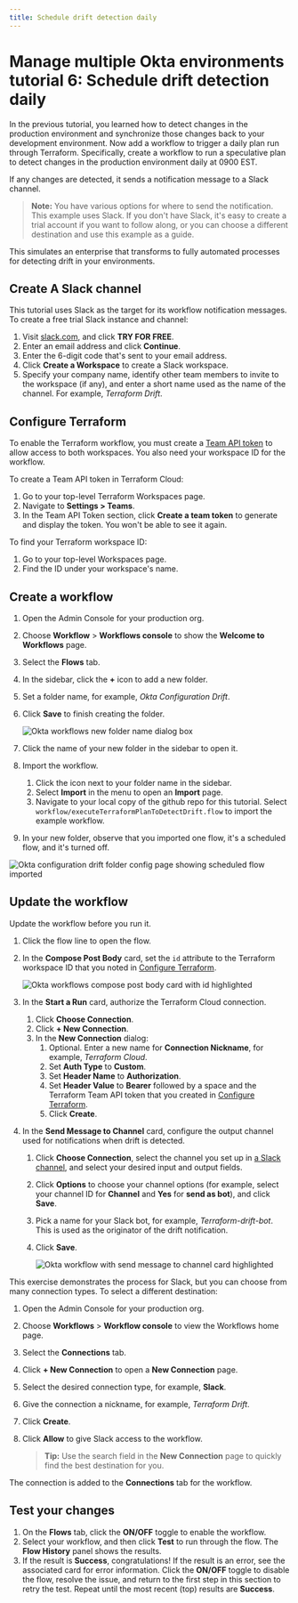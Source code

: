 ```yaml
---
title: Schedule drift detection daily
---
```


# Manage multiple Okta environments tutorial 6: Schedule drift detection daily

In the previous tutorial, you learned how to detect changes in the production environment and synchronize those changes back to your development environment. Now add a workflow to trigger a daily plan run through Terraform. Specifically, create a workflow to run a speculative plan to detect changes in the production environment daily at 0900 EST.

If any changes are detected, it sends a notification message to a Slack channel.

> **Note:** You have various options for where to send the notification. This example uses Slack. If you don't have Slack, it's easy to create a trial account if you want to follow along, or you can choose a different destination and use this example as a guide.

This simulates an enterprise that transforms to fully automated processes for detecting drift in your environments.

## Create A Slack channel

This tutorial uses Slack as the target for its workflow notification messages. To create a free trial Slack instance and channel:

1. Visit [slack.com](https://slack.com), and click **TRY FOR FREE**.
2. Enter an email address and click **Continue**.
3. Enter the 6-digit code that's sent to your email address.
4. Click **Create a Workspace** to create a Slack workspace.
5. Specify your company name, identify other team members to invite to the workspace (if any), and enter a short name used as the name of the channel. For example, _Terraform Drift_.

## Configure Terraform

To enable the Terraform workflow, you must create a [Team API token](https://developer.hashicorp.com/terraform/cloud-docs/users-teams-organizations/api-tokens#team-api-tokens) to allow access to both workspaces. You also need your workspace ID for the workflow.

To create a Team API token in Terraform Cloud:

1. Go to your top-level Terraform Workspaces page.
1. Navigate to **Settings > Teams**.
1. In the Team API Token section, click **Create a team token** to generate and display the token. You won't be able to see it again.

To find your Terraform workspace ID:

1. Go to your top-level Workspaces page.
1. Find the ID under your workspace's name.

## Create a workflow

1. Open the Admin Console for your production org.
1. Choose **Workflow** > **Workflows console** to show the **Welcome to Workflows** page.
1. Select the **Flows** tab.
1. In the sidebar, click the **+** icon to add a new folder.
1. Set a folder name, for example, _Okta Configuration Drift_.
1. Click **Save** to finish creating the folder.

   <div class="full border">

   ![Okta workflows new folder name dialog box](/img/architecture/mmoe/lab-6-new-workflow-folder.jpg)

   </div>

1. Click the name of your new folder in the sidebar to open it.
1. Import the workflow.
   1. Click the icon next to your folder name in the sidebar.
   1. Select **Import** in the menu to open an **Import** page.
   1. Navigate to your local copy of the github repo for this tutorial. Select `workflow/executeTerraformPlanToDetectDrift.flow` to import the example workflow.
1. In your new folder, observe that you imported one flow, it's a scheduled flow, and it's turned off.

<div class="full border">

![Okta configuration drift folder config page showing scheduled flow imported](/img/architecture/mmoe/lab-6-scheduled-flow.jpg)

</div>

## Update the workflow

Update the workflow before you run it.

1. Click the flow line to open the flow.
2. In the **Compose Post Body** card, set the `id` attribute to the Terraform workspace ID that you noted in [Configure Terraform](#configure-terraform).

   <div class="full border">

   ![Okta workflows compose post body card with id highlighted](/img/architecture/mmoe/lab-6-compose-post-body.jpg)

   </div>

3. In the **Start a Run** card, authorize the Terraform Cloud connection.
   1. Click **Choose Connection**.
   2. Click **+ New Connection**.
   3. In the **New Connection** dialog:
      1. Optional. Enter a new name for **Connection Nickname**, for example, _Terraform Cloud_.
      2. Set **Auth Type** to **Custom**.
      3. Set **Header Name** to **Authorization**.
      4. Set **Header Value** to **Bearer** followed by a space and the Terraform Team API token that you created in [Configure Terraform](#configure-terraform).
      5. Click **Create**.

4. In the **Send Message to Channel** card, configure the output channel used for notifications when drift is detected.
   1. Click **Choose Connection**, select the channel you set up in [a Slack channel](/architecture-center/reference-architectures/mmoe/lab-prerequisites/#a-slack-channel), and select your desired input and output fields.
   2. Click **Options** to choose your channel options (for example, select your channel ID for **Channel** and **Yes** for **send as bot**), and click **Save**.
   3. Pick a name for your Slack bot, for example, _Terraform-drift-bot_. This is used as the originator of the drift notification.
   4. Click **Save**.

      <div class="half border">

      ![Okta workflow with send message to channel card highlighted](/img/architecture/mmoe/lab-6-slack-channel.jpg)

      </div>

This exercise demonstrates the process for Slack, but you can choose from many connection types. To select a different destination:

1. Open the Admin Console for your production org.
1. Choose **Workflows** > **Workflow console** to view the Workflows home page.
1. Select the **Connections** tab.
1. Click **+ New Connection** to open a **New Connection** page.
1. Select the desired connection type, for example, **Slack**.
1. Give the connection a nickname, for example, _Terraform Drift_.
1. Click **Create**.
1. Click **Allow** to give Slack access to the workflow.

   > **Tip:** Use the search field in the **New Connection** page to quickly find the best destination for you.

The connection is added to the **Connections** tab for the workflow.

## Test your changes

1. On the **Flows** tab, click the **ON/OFF** toggle to enable the workflow.
2. Select your workflow, and then click **Test** to run through the flow. The **Flow History** panel shows the results.
3. If the result is **Success**, congratulations! If the result is an error, see the associated card for error information. Click the **ON/OFF** toggle to disable the flow, resolve the issue, and return to the first step in this section to retry the test. Repeat until the most recent (top) results are **Success**.
